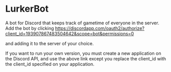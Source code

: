 # LurkerBot

A bot for Discord that keeps track of gametime of everyone in the server. Add the bot by clicking
https://discordapp.com/oauth2/authorize?client_id=193907867483504642&scope=bot&permissions=0

and adding it to the server of your choice.

If you want to run your own version, you must create a new application on the Discord API, and use the above link except you replace the client_id with the client_id specified on your application.
